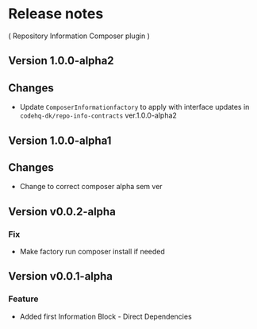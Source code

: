 # Release notes
( Repository Information Composer plugin )

## Version 1.0.0-alpha2
## Changes
* Update `ComposerInformationfactory` to apply with interface updates in `codehq-dk/repo-info-contracts` ver.1.0.0-alpha2

## Version 1.0.0-alpha1
## Changes
* Change to correct composer alpha sem ver

## Version v0.0.2-alpha
### Fix
* Make factory run composer install if needed

## Version v0.0.1-alpha
### Feature
* Added first Information Block - Direct Dependencies

